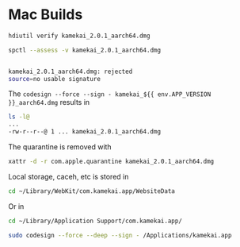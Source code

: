 # Mac Builds

```sh
hdiutil verify kamekai_2.0.1_aarch64.dmg
```

```sh
spctl --assess -v kamekai_2.0.1_aarch64.dmg


kamekai_2.0.1_aarch64.dmg: rejected
source=no usable signature
```

The `codesign --force --sign - kamekai_${{ env.APP_VERSION }}_aarch64.dmg` results in
```sh
ls -l@
...
-rw-r--r--@ 1 ... kamekai_2.0.1_aarch64.dmg
```

The quarantine is removed with
```sh
xattr -d -r com.apple.quarantine kamekai_2.0.1_aarch64.dmg
```

Local storage, caceh, etc is stored in
```sh
cd ~/Library/WebKit/com.kamekai.app/WebsiteData
```

Or in
```sh
cd ~/Library/Application Support/com.kamekai.app/
```

```sh
sudo codesign --force --deep --sign - /Applications/kamekai.app
```